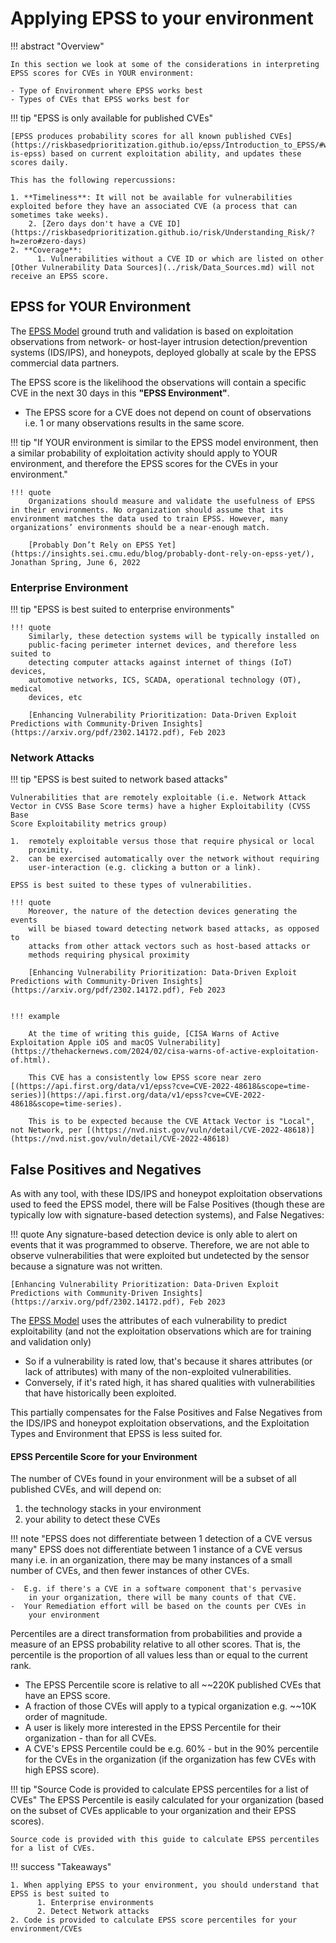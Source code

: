 # Applying EPSS to your environment

!!! abstract "Overview"

    In this section we look at some of the considerations in interpreting EPSS scores for CVEs in YOUR environment:

    - Type of Environment where EPSS works best
    - Types of CVEs that EPSS works best for


!!! tip "EPSS is only available for published CVEs"

    [EPSS produces probability scores for all known published CVEs](https://riskbasedprioritization.github.io/epss/Introduction_to_EPSS/#what-is-epss) based on current exploitation ability, and updates these scores daily.
    
    This has the following repercussions:

    1. **Timeliness**: It will not be available for vulnerabilities exploited before they have an associated CVE (a process that can sometimes take weeks). 
        2. [Zero days don't have a CVE ID](https://riskbasedprioritization.github.io/risk/Understanding_Risk/?h=zero#zero-days)   
    2. **Coverage**:
          1. Vulnerabilities without a CVE ID or which are listed on other [Other Vulnerability Data Sources](../risk/Data_Sources.md) will not receive an EPSS score.
## EPSS for YOUR Environment

The [EPSS Model](https://www.first.org/epss/model) ground truth and validation is based on exploitation observations from
network- or host-layer intrusion detection/prevention systems (IDS/IPS),
and honeypots, deployed globally at scale by the EPSS commercial data
partners.

The EPSS score is the likelihood the observations will contain a
specific CVE in the next 30 days in this **"EPSS Environment"**. 

- The EPSS score for a CVE does not depend on count of observations i.e. 1 or many observations results in the same score.

!!! tip "If YOUR environment is similar to the EPSS model environment, then a similar probability of exploitation activity should apply to YOUR environment, and therefore the EPSS scores for the CVEs in your environment."


    !!! quote
        Organizations should measure and validate the usefulness of EPSS in their environments. No organization should assume that its environment matches the data used to train EPSS. However, many organizations’ environments should be a near-enough match.  

        [Probably Don’t Rely on EPSS Yet](https://insights.sei.cmu.edu/blog/probably-dont-rely-on-epss-yet/), Jonathan Spring, June 6, 2022

### Enterprise Environment

!!! tip "EPSS is best suited to enterprise environments"
    

    !!! quote
        Similarly, these detection systems will be typically installed on
        public-facing perimeter internet devices, and therefore less suited to
        detecting computer attacks against internet of things (IoT) devices,
        automotive networks, ICS, SCADA, operational technology (OT), medical
        devices, etc

        [Enhancing Vulnerability Prioritization: Data-Driven Exploit Predictions with Community-Driven Insights](https://arxiv.org/pdf/2302.14172.pdf), Feb 2023

### Network Attacks

!!! tip "EPSS is best suited to network based attacks"

    Vulnerabilities that are remotely exploitable (i.e. Network Attack
    Vector in CVSS Base Score terms) have a higher Exploitability (CVSS Base
    Score Exploitability metrics group)  

    1.  remotely exploitable versus those that require physical or local
        proximity.
    2.  can be exercised automatically over the network without requiring
        user-interaction (e.g. clicking a button or a link).

    EPSS is best suited to these types of vulnerabilities.

    !!! quote
        Moreover, the nature of the detection devices generating the events
        will be biased toward detecting network based attacks, as opposed to
        attacks from other attack vectors such as host-based attacks or
        methods requiring physical proximity

        [Enhancing Vulnerability Prioritization: Data-Driven Exploit Predictions with Community-Driven Insights](https://arxiv.org/pdf/2302.14172.pdf), Feb 2023


    !!! example

        At the time of writing this guide, [CISA Warns of Active Exploitation Apple iOS and macOS Vulnerability](https://thehackernews.com/2024/02/cisa-warns-of-active-exploitation-of.html).

        This CVE has a consistently low EPSS score near zero [(https://api.first.org/data/v1/epss?cve=CVE-2022-48618&scope=time-series)](https://api.first.org/data/v1/epss?cve=CVE-2022-48618&scope=time-series).

        This is to be expected because the CVE Attack Vector is "Local", not Network, per [(https://nvd.nist.gov/vuln/detail/CVE-2022-48618)](https://nvd.nist.gov/vuln/detail/CVE-2022-48618) 

## False Positives and Negatives

As with any tool, with these IDS/IPS and honeypot exploitation
observations used to feed the EPSS model, there will be False Positives (though these are typically
low with signature-based detection systems), and False Negatives:

!!! quote
    Any signature-based detection device is only able to alert on events
    that it was programmed to observe. Therefore, we are not able to
    observe vulnerabilities that were exploited but undetected by the
    sensor because a signature was not written.

    [Enhancing Vulnerability Prioritization: Data-Driven Exploit Predictions with Community-Driven Insights](https://arxiv.org/pdf/2302.14172.pdf), Feb 2023

The
<u><a href="https://www.first.org/epss/model" rel="nofollow">EPSS Model</a></u>
uses the attributes of each vulnerability to predict exploitability (and
not the exploitation observations which are for training and validation
only)

-   So if a vulnerability is rated low, that's because it shares
    attributes (or lack of attributes) with many of the non-exploited
    vulnerabilities.
-   Conversely, if it's rated high, it has shared qualities with
    vulnerabilities that have historically been exploited.

This partially compensates for the False Positives and False Negatives
from the IDS/IPS and honeypot exploitation observations, and the
Exploitation Types and Environment that EPSS is less suited for.

  




#### EPSS Percentile Score for your Environment

The number of CVEs found in your environment will be a subset of all
published CVEs, and will depend on:

1.  the technology stacks in your environment
2.  your ability to detect these CVEs

!!! note "EPSS does not differentiate between 1 detection of a CVE versus many"
    EPSS does not differentiate between 1 instance of a CVE versus many
    i.e. in an organization, there may be many instances of a small
    number of CVEs, and then fewer instances of other CVEs.

    -  E.g. if there's a CVE in a software component that's pervasive
        in your organization, there will be many counts of that CVE. 
    -  Your Remediation effort will be based on the counts per CVEs in
        your environment

Percentiles are a direct transformation from probabilities and provide a measure of an EPSS probability relative to all other scores. That is, the percentile is the proportion of all values less than or equal to the current rank. 

- The EPSS Percentile score is relative to all ~~220K published CVEs
that have an EPSS score.
- A fraction of those CVEs will apply to a typical organization e.g.
~~10K order of magnitude.
- A user is likely more interested in the EPSS Percentile for their
organization - than for all CVEs.
- A CVE's EPSS Percentile could be e.g. 60% - but in the 90% percentile
for the CVEs in the organization (if the organization has few CVEs with
high EPSS score).

!!! tip "Source Code is provided to calculate EPSS percentiles for a list of CVEs"
    The EPSS Percentile is easily calculated for your organization (based on
    the subset of CVEs applicable to your organization and their EPSS
    scores). 

    Source code is provided with this guide to calculate EPSS percentiles for a list of CVEs.


!!! success "Takeaways"        
    
    1. When applying EPSS to your environment, you should understand that EPSS is best suited to 
          1. Enterprise environments
          2. Detect Network attacks
    2. Code is provided to calculate EPSS score percentiles for your environment/CVEs
